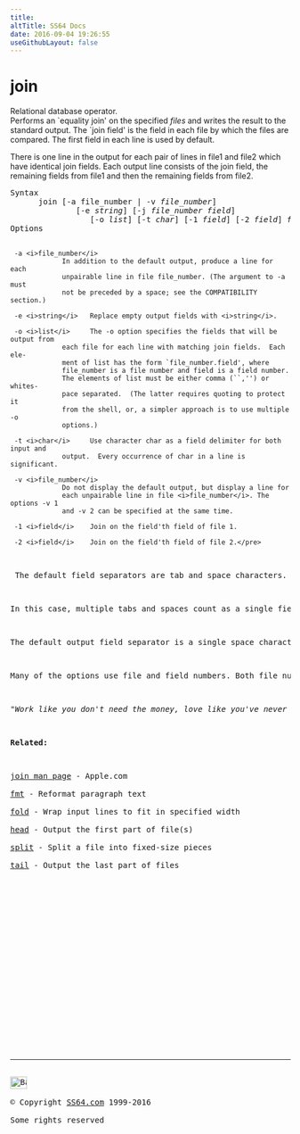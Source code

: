 ```yaml
---
title:
altTitle: SS64 Docs
date: 2016-09-04 19:26:55
useGithubLayout: false
---
```

<!-- #BeginLibraryItem "/Library/head_osx.lbi" --><!-- #EndLibraryItem --><h1>join</h1> 
<p>Relational database operator. <br>
  Performs an `equality join' on the specified <i>files </i>and writes the result 
  to the standard output. The `join field' is the field in each file by which 
  the files are compared. The first field in each line is used by default. </p>
<p>There is one line in the output for each pair of lines in file1 
  and file2 which have identical join fields. Each output line consists of the 
  join field, the remaining fields from file1 and then the remaining fields from 
file2.</p>
<pre>Syntax
      join [-a file_number | -v <i>file_number</i>]
              [-e <i>string</i>] [-j <i>file_number</i> <i>field</i>]
                 [-o <i>list</i>] [-t <i>char</i>] [-1 <i>field</i>] [-2 <i>field</i>]<i> file1 file2</i>
Options

     -a <i>file_number</i>
                 In addition to the default output, produce a line for each
                 unpairable line in file file_number. (The argument to -a must
                 not be preceded by a space; see the COMPATIBILITY section.)

     -e <i>string</i>   Replace empty output fields with <i>string</i>.

     -o <i>list</i>     The -o option specifies the fields that will be output from
                 each file for each line with matching join fields.  Each ele-
                 ment of list has the form `file_number.field', where
                 file_number is a file number and field is a field number.
                 The elements of list must be either comma (``,'') or whites-
                 pace separated.  (The latter requires quoting to protect it
                 from the shell, or, a simpler approach is to use multiple -o
                 options.)

     -t <i>char</i>     Use character char as a field delimiter for both input and
                 output.  Every occurrence of char in a line is significant.

     -v <i>file_number</i>
                 Do not display the default output, but display a line for
                 each unpairable line in file <i>file_number</i>. The options -v 1
                 and -v 2 can be specified at the same time.

     -1 <i>field</i>    Join on the field'th field of file 1.

     -2 <i>field</i>    Join on the field'th field of file 2.</pre>
<p> The default field separators are tab and space characters. </p>
<p>In this case, multiple tabs and spaces count as a single field separator, and leading tabs and spaces are ignored. </p>
<p>The default output field separator is a single space character.</p>
<p>Many of the options use file and field numbers. Both file numbers and field numbers are 1 based, i.e. the first file on the command line is file number 1 and the first field is field number 1.</p>
<p class="quote"><i>"Work like you don't need the money, love like you've never been hurt, and dance like nobodys watching" ~ Satchel 'Satchmo' Paige</i></p>
<p><b>Related:</b></p>
<p><a href="https://developer.apple.com/legacy/library/documentation/Darwin/Reference/ManPages/man1/join.1.html">join man page</a> - Apple.com<br>
<a href="fmt.html">fmt</a> - Reformat paragraph text <br>
<a href="fold.html">fold</a> - Wrap input lines to fit in specified width<br>
<a href="head.html">head</a> - Output the first part of file(s) <br>
<a href="split.html">split</a> - Split a file into fixed-size pieces<br>
<a href="tail.html">tail</a> - Output the last part of files</p><!-- #BeginLibraryItem "/Library/foot_osx.lbi" --><p>
<!-- OSX300 -->
<ins class="adsbygoogle" style="display:inline-block;width:300px;height:250px" data-ad-client="ca-pub-6140977852749469" data-ad-slot="1823340303"></ins>
<script>
(adsbygoogle = window.adsbygoogle || []).push({});
</script></p>
<hr>
<div id="bl" class="footer"><a href="join.html#"><img src="../images/top.png" width="30" height="22" alt="Back to the Top"></a></div>
<div id="br" class="footer, tagline">© Copyright <a href="http://ss64.com/">SS64.com</a> 1999-2016<br>
Some rights reserved</div><!-- #EndLibraryItem -->
